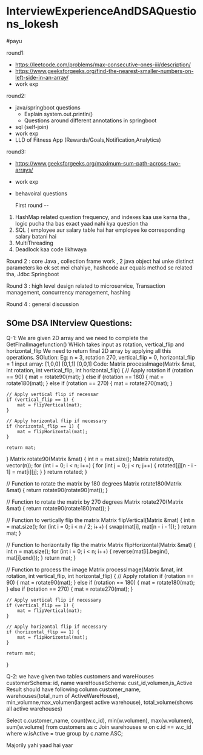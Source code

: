# InterviewExperienceAndDSAQuestions_lokesh

#payu

round1: 
- https://leetcode.com/problems/max-consecutive-ones-iii/description/
- https://www.geeksforgeeks.org/find-the-nearest-smaller-numbers-on-left-side-in-an-array/
- work exp

round2:
- java/springboot questions
	- Explain system.out.println()
	- Questions around different annotations in springboot
- sql (self-join)
- work exp
- LLD of Fitness App (Rewards/Goals,Notification,Analytics)

round3:
- https://www.geeksforgeeks.org/maximum-sum-path-across-two-arrays/
- work exp
- behavoiral questions

  First round -- 
1. HashMap related question  frequency, and indexes kaa use karna tha  , logic pucha tha bas exact yaad nahi kya question tha 
2. SQL ( employee aur salary table hai har employee ke corresponding salary batani hai 
3. MultiThreading 
4. Deadlock kaa code likhwaya 
     
Round 2 : core Java , collection frame work , 2 java object hai unke  distinct parameters ko ek set mei chahiye, hashcode aur equals method se related tha, 
Jdbc 
Springboot 


Round 3 : high level design related to microservice, 
Transaction management, concurrency management, hashing 

Round 4 : general discussion 

## SOme DSA INterview Questions:
Q-1: We are given 2D array and we need to complete the GetFInalImagefunction()
WHich takes input as rotation, vertical_flip and horizontal_flip
We need to return final 2D array by applying all this operations.
SOlution: 
Eg: n = 3, rotation 270, vertical_flip = 0, horizontal_flip = 1
input array: [1,0,0]
             [0,1,1]
             [0,0,1]
Code: 
Matrix processImage(Matrix &mat, int rotation, int vertical_flip, int horizontal_flip) {
    // Apply rotation
    if (rotation == 90) {
        mat = rotate90(mat);
    } else if (rotation == 180) {
        mat = rotate180(mat);
    } else if (rotation == 270) {
        mat = rotate270(mat);
    }

    // Apply vertical flip if necessar
    if (vertical_flip == 1) {
        mat = flipVertical(mat);
    }

    // Apply horizontal flip if necessary
    if (horizontal_flip == 1) {
        mat = flipHorizontal(mat);
    }

    return mat;
}
Matrix rotate90(Matrix &mat) {
    int n = mat.size();
    Matrix rotated(n, vector<int>(n));
    for (int i = 0; i < n; i++) {
        for (int j = 0; j < n; j++) {
            rotated[j][n - i - 1] = mat[i][j];
        }
    }
    return rotated;
}

// Function to rotate the matrix by 180 degrees
Matrix rotate180(Matrix &mat) {
    return rotate90(rotate90(mat));
}

// Function to rotate the matrix by 270 degrees
Matrix rotate270(Matrix &mat) {
    return rotate90(rotate180(mat));
}

// Function to vertically flip the matrix
Matrix flipVertical(Matrix &mat) {
    int n = mat.size();
    for (int i = 0; i < n / 2; i++) {
        swap(mat[i], mat[n - i - 1]);
    }
    return mat;
}

// Function to horizontally flip the matrix
Matrix flipHorizontal(Matrix &mat) {
    int n = mat.size();
    for (int i = 0; i < n; i++) {
        reverse(mat[i].begin(), mat[i].end());
    }
    return mat;
}

// Function to process the image
Matrix processImage(Matrix &mat, int rotation, int vertical_flip, int horizontal_flip) {
    // Apply rotation
    if (rotation == 90) {
        mat = rotate90(mat);
    } else if (rotation == 180) {
        mat = rotate180(mat);
    } else if (rotation == 270) {
        mat = rotate270(mat);
    }

    // Apply vertical flip if necessary
    if (vertical_flip == 1) {
        mat = flipVertical(mat);
    }

    // Apply horizontal flip if necessary
    if (horizontal_flip == 1) {
        mat = flipHorizontal(mat);
    }

    return mat;
}

Q-2: we have given two tables customers and wareHouses
customerSchema: id, name
wareHouseSchema: cust_id,volumen,is_Active
Result should have following column
customer_name, warehouses(total_num of ActiveWareHouse), min_volumne,max_volumen(largest active warehouse), total_volume(shows all active warehouses)

Select c.customer_name, count(w.c_id), min(w.volumen), max(w.volumen), sum(w.volume) from customers as c
Join warehouses w on c.id == w.c_id where w.isActive = true group by c.name ASC;






Majorily yahi yaad hai yaar
